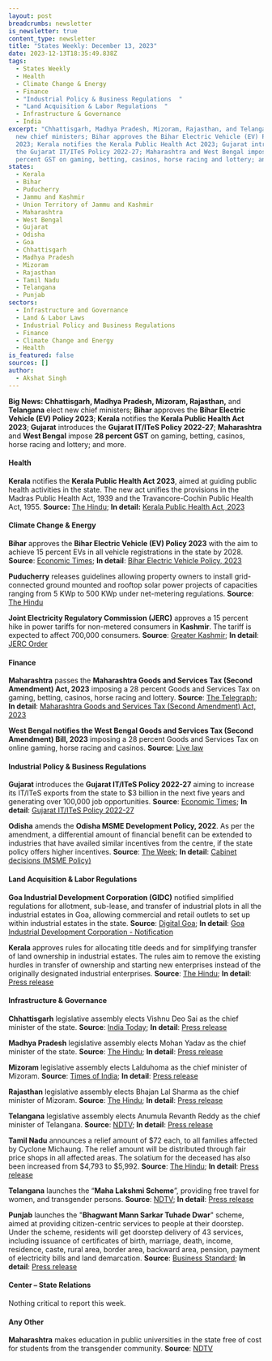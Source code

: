 ```yaml
---
layout: post
breadcrumbs: newsletter
is_newsletter: true
content_type: newsletter
title: "States Weekly: December 13, 2023"
date: 2023-12-13T18:35:49.838Z
tags:
  - States Weekly
  - Health 
  - Climate Change & Energy
  - Finance
  - "Industrial Policy & Business Regulations  "
  - "Land Acquisition & Labor Regulations  "
  - Infrastructure & Governance
  - India
excerpt: "Chhattisgarh, Madhya Pradesh, Mizoram, Rajasthan, and Telangana elect
  new chief ministers; Bihar approves the Bihar Electric Vehicle (EV) Policy
  2023; Kerala notifies the Kerala Public Health Act 2023; Gujarat introduces
  the Gujarat IT/ITeS Policy 2022-27; Maharashtra and West Bengal impose 28
  percent GST on gaming, betting, casinos, horse racing and lottery; and more. "
states:
  - Kerala
  - Bihar
  - Puducherry
  - Jammu and Kashmir
  - Union Territory of Jammu and Kashmir
  - Maharashtra
  - West Bengal
  - Gujarat
  - Odisha
  - Goa
  - Chhattisgarh
  - Madhya Pradesh
  - Mizoram
  - Rajasthan
  - Tamil Nadu
  - Telangana
  - Punjab
sectors:
  - Infrastructure and Governance
  - Land & Labor Laws
  - Industrial Policy and Business Regulations
  - Finance
  - Climate Change and Energy
  - Health
is_featured: false
sources: []
author:
  - Akshat Singh
---
```

**Big News: Chhattisgarh, Madhya Pradesh, Mizoram, Rajasthan,** and **Telangana** elect new chief ministers; **Bihar** approves the **Bihar Electric Vehicle (EV) Policy 2023**; **Kerala** notifies the **Kerala Public Health Act 2023**; **Gujarat** introduces the **Gujarat IT/ITeS Policy 2022-27**; **Maharashtra** and **West Bengal** impose **28 percent GST** on gaming, betting, casinos, horse racing and lottery; and more. 

#### Health 

**Kerala** notifies the **Kerala Public Health Act 2023**, aimed at guiding public health activities in the state. The new act unifies the provisions in the Madras Public Health Act, 1939 and the Travancore-Cochin Public Health Act, 1955. **Source:** [The Hindu](https://www.thehindu.com/news/national/kerala/state-government-issues-gazette-notification-on-kerala-public-health-act-2023/article67618700.ece); **In detail:** [Kerala Public Health Act, 2023](http://www.niyamasabha.org/codes/15kla/bills/Bills%20as%20psd%20Public%20Health.pdf)

#### Climate Change & Energy

**Bihar** approves the **Bihar Electric Vehicle (EV) Policy 2023** with the aim to achieve 15 percent EVs in all vehicle registrations in the state by 2028. **Source**: [Economic Times](https://energy.economictimes.indiatimes.com/news/power/bihar-cabinet-approves-new-electric-vehicle-policy/105756930); **In detail**: [Bihar Electric Vehicle Policy, 2023](https://acrobat.adobe.com/id/urn:aaid:sc:VA6C2:37772fa1-fb05-47ce-b08d-70b0c1012316)

**Puducherry** releases guidelines allowing property owners to install grid-connected ground mounted and rooftop solar power projects of capacities ranging from 5 KWp to 500 KWp under net-metering regulations. **Source**: [The Hindu](https://www.thehindu.com/news/cities/puducherry/puducherry-releases-revised-guidelines-for-ground-mounted-and-rooftop-solar-power-plants/article67617355.ece)[](http://www.niyamasabha.org/codes/15kla/bills/Bills%20as%20psd%20Public%20Health.pdf)

**Joint Electricity Regulatory Commission (JERC)** approves a 15 percent hike in power tariffs for non-metered consumers in **Kashmir**. The tariff is expected to affect 700,000 consumers. **Source**: [Greater Kashmir](https://www.greaterkashmir.com/front-page-2/kashmirs-non-metered-consumers-to-face-15-power-tariff-hike/); **In detail**: [JERC Order](https://jercjkl.nic.in/pdf/Detailed%20Tarrif%20%20Approval%20of%20Business%20Plan%20&%20Multi-Year%20Tariff%20(MYT)%20for%20the%20period%20from%20FY%202023-24%20to%20FY%202025-26%20ARR%20from%20FY%202023-24%20to%20FY%202025-26%20and%20RST%20Determination%20for%20FY%202023-24%20for%20JPDCL%20AND%20KPDCL.pdf)

#### Finance

**Maharashtra** passes the **Maharashtra Goods and Services Tax (Second Amendment) Act, 2023** imposing a 28 percent Goods and Services Tax on gaming, betting, casinos, horse racing and lottery. **Source**: [The Telegraph](https://www.telegraphindia.com/india/amendment-bill-to-bring-betting-gaming-in-28-pc-gst-bracket-passed-in-maharashtra-assembly/cid/1985527); **In detail**: [Maharashtra Goods and Services Tax (Second Amendment) Act, 2023](https://acrobat.adobe.com/id/urn:aaid:sc:VA6C2:64ea51b6-fd29-47aa-8d3f-3651d5ec5644)

**West Bengal notifies the West Bengal Goods and Services Tax (Second Amendment) Bill, 2023** imposing a 28 percent Goods and Services Tax on online gaming, horse racing and casinos. **Source**: [Live law](https://www.livelaw.in/tax-cases/west-bengal-bill-impose-gst-online-gaming-horse-racing-casinos-244146?infinitescroll=1)

#### Industrial Policy & Business Regulations 

**Gujarat** introduces the **Gujarat IT/ITeS Policy 2022-27** aiming to increase its IT/ITeS exports from the state to $3 billion in the next five years and generating over 100,000 job opportunities. **Source**: [Economic Times](https://infra.economictimes.indiatimes.com/news/logistics/gujarat-unveils-it/ites-policy-targets-rs-25k-crore-exports-in-5-years/105722537); **In detail**: [Gujarat IT/ITeS Policy 2022-27](https://acrobat.adobe.com/id/urn:aaid:sc:VA6C2:07c57cc8-4a0e-4385-9dab-06f6ea7f3c21)

**Odisha** amends the **Odisha MSME Development Policy, 2022**. As per the amendment, a differential amount of financial benefit can be extended to industries that have availed similar incentives from the centre, if the state policy offers higher incentives. **Source**: [The Week](https://www.theweek.in/wire-updates/business/2023/12/05/ces10-od-cabinet.html); **In detail**: [Cabinet decisions (MSME Policy)](https://cabinet.odisha.gov.in/UploadedDOC/41689_MEDIA_04%20MS&ME.pdf)

#### Land Acquisition & Labor Regulations 

**Goa Industrial Development Corporation (GIDC)** notified simplified regulations for allotment, sub-lease, and transfer of industrial plots in all the industrial estates in Goa, allowing commercial and retail outlets to set up within industrial estates in the state. **Source**: [Digital Goa](https://digitalgoa.com/industrial-estate-plots-related-regulations-simplified-to-attract-investment-in-goa/); **In detail**: [Goa Industrial Development Corporation - Notification](https://goaprintingpress.gov.in/downloads/2324/2324-36-SI-SUG-0.pdf)

**Kerala** approves rules for allocating title deeds and for simplifying transfer of land ownership in industrial estates. The rules aim to remove the existing hurdles in transfer of ownership and starting new enterprises instead of the originally designated industrial enterprises. **Source**: [The Hindu](https://www.thehindu.com/news/national/kerala/kerala-cabinet-approves-rules-for-easing-land-transfer-in-industrial-estates/article67611113.ece); **In detail**: [Press release](https://prdlive.kerala.gov.in/news/340251)

#### Infrastructure & Governance

**Chhattisgarh** legislative assembly elects Vishnu Deo Sai as the chief minister of the state. **Source**: [India Today](https://www.indiatoday.in/india/story/vishnu-deo-sai-to-be-the-chief-minister-of-chhattisgarh-2474216-2023-12-10); **In detail**: [Press release](https://newsonair.gov.in/Main-News-Details.aspx?id=472923)

**Madhya Pradesh** legislative assembly elects Mohan Yadav as the chief minister of the state. **Source**: [The Hindu](https://www.thehindu.com/elections/madhya-pradesh-assembly/mohan-yadav-to-be-madhya-pradesh-chief-minister/article67627198.ece); **In detail**: [Press release](https://www.mpinfo.org/Home/TodaysNews#Dr.%20Mohan%20Yadav%20administered%20oath%20as%20Chief%20Minister%20in%20presence%20of%20PM%20Shri%20Narendra%20Modi-20231213N21)

**Mizoram** legislative assembly elects Lalduhoma as the chief minister of Mizoram. **Source**: [Times of India](https://timesofindia.indiatimes.com/city/guwahati/lalduhoma-takes-oath-as-cm-gives-mizoram-1st-woman-cabinet-mantri/articleshow/105849268.cms); **In detail**: [Press release](https://dipr.mizoram.gov.in/post/pu-lalduhoma-led-government-sworn-in-mizoram)

**Rajasthan** legislative assembly elects Bhajan Lal Sharma as the chief minister of Mizoram. **Source**: [The Hindu](https://www.thehindu.com/news/top-news-of-the-day-bhajan-lal-sharma-to-be-rajasthan-chief-minister-indias-proposed-january-2024-quad-summit-postponed-and-more/article67630803.ece); **In detail**: [Press release](https://newsonair.gov.in/Main-News-Details.aspx?id=473034)

**Telangana** legislative assembly elects Anumula Revanth Reddy as the chief minister of Telangana. **Source**: [NDTV](https://www.ndtv.com/india-news/revanth-reddy-takes-oath-as-telangana-chief-minister-gandhis-attend-swearing-in-ceremony-4641721); **In detail**: [Press release](https://cm.telangana.gov.in/2023/12/chief-minister-shri-a-revanth-reddys-swearing-in-ceremony/)

**Tamil Nadu** announces a relief amount of $72 each, to all families affected by Cyclone Michaung. The relief amount will be distributed through fair price shops in all affected areas. The solatium for the deceased has also been increased from $4,793 to $5,992. **Source**: [The Hindu](https://www.thehindu.com/news/national/tamil-nadu/cyclone-michaung-tn-cm-stalin-announces-6000-as-relief-amount-to-all-flood-affected-families/article67621288.ece); **In detail**: [Press release](https://cms.tn.gov.in/sites/default/files/press_release/pr091223_2470.pdf)

**Telangana** launches the “**Maha Lakshmi Scheme**”, providing free travel for women, and transgender persons. **Source**: [NDTV](https://www.ndtv.com/india-news/telangana-rolls-out-free-bus-travel-scheme-for-women-transgender-people-4648288); **In detail**: [Press release](https://cm.telangana.gov.in/2023/12/launch-of-mahalakshmi-and-cheyutha-schemes/)

**Punjab** launches the "**Bhagwant Mann Sarkar Tuhade Dwar**" scheme, aimed at providing citizen-centric services to people at their doorstep. Under the scheme, residents will get doorstep delivery of 43 services, including issuance of certificates of birth, marriage, death, income, residence, caste, rural area, border area, backward area, pension, payment of electricity bills and land demarcation. **Source**: [Business Standard](https://www.business-standard.com/india-news/kejriwal-cm-mann-launch-scheme-in-punjab-to-deliver-services-at-doorstep-123121000509_1.html); **In detail**: [Press release](http://diprpunjab.gov.in/?q=content/sarkar-tuhade-dwar-aimed-empowering-common-man-real-sense-cm)

#### Center – State Relations 

Nothing critical to report this week. 

#### Any Other

**Maharashtra** makes education in public universities in the state free of cost for students from the transgender community. **Source**: [NDTV](https://www.ndtv.com/education/maharashtra-government-to-provide-free-education-to-transgender-students-4641342)

